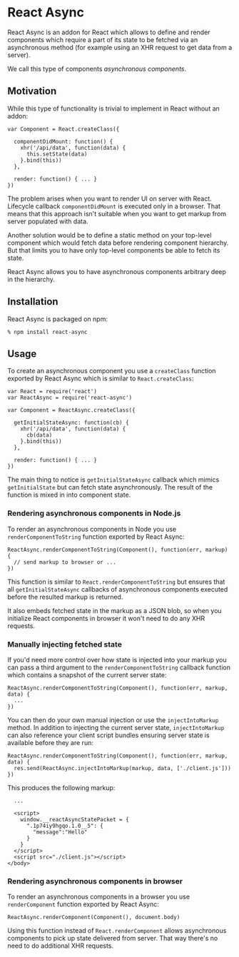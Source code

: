 # React Async

React Async is an addon for React which allows to define and render components
which require a part of its state to be fetched via an asynchronous method (for
example using an XHR request to get data from a server).

We call this type of components *asynchronous components*.

## Motivation

While this type of functionality is trivial to implement in React without an
addon:

    var Component = React.createClass({

      componentDidMount: function() {
        xhr('/api/data', function(data) {
          this.setState(data)
        }.bind(this))
      },

      render: function() { ... }
    })

The problem arises when you want to render UI on server with React. Lifecycle
callback `componentDidMount` is executed only in a browser. That means that this
approach isn't suitable when you want to get markup from server populated with
data.

Another solution would be to define a static method on your top-level component
which would fetch data before rendering component hierarchy. But that limits you
to have only top-level components be able to fetch its state.

React Async allows you to have asynchronous components arbitrary deep in the hierarchy.

## Installation

React Async is packaged on npm:

    % npm install react-async

## Usage

To create an asynchronous component you use a `createClass` function exported by React
Async which is similar to `React.createClass`:

    var React = require('react')
    var ReactAsync = require('react-async')

    var Component = ReactAsync.createClass({

      getInitialStateAsync: function(cb) {
        xhr('/api/data', function(data) {
          cb(data)
        }.bind(this))
      },

      render: function() { ... }
    })

The main thing to notice is `getInitialStateAsync` callback which mimics
`getInitialState` but can fetch state asynchronously. The result of the function
is mixed in into component state.

### Rendering asynchronous components in Node.js

To render an asynchronous components in Node you use `renderComponentToString`
function exported by React Async:

    ReactAsync.renderComponentToString(Component(), function(err, markup) {
      // send markup to browser or ...
    })

This function is similar to `React.renderComponentToString` but ensures that all
`getInitialStateAsync` callbacks of asynchronous components executed before the
resulted markup is returned.

It also embeds fetched state in the markup as a JSON blob, so when you initialize 
React components in browser it won't need to do any XHR requests.

### Manually injecting fetched state

If you'd need more control over how state is injected into your markup you can 
pass a third argument to the `renderComponentToString` callback function which 
contains a snapshot of the current server state:

    ReactAsync.renderComponentToString(Component(), function(err, markup, data) {
      ...
    })

You can then do your own manual injection or use the `injectIntoMarkup` method. 
In addition to injecting the current server state, `injectIntoMarkup` can also 
reference your client script bundles ensuring server state is available before 
they are run:

    ReactAsync.renderComponentToString(Component(), function(err, markup, data) {
      res.send(ReactAsync.injectIntoMarkup(markup, data, ['./client.js']))
    })

This produces the following markup:

      ...

      <script>
        window.__reactAsyncStatePacket = {
          ".1p74iy9hgqo.1.0__5": {
            "message":"Hello"
          }
        }
      </script>
      <script src="./client.js"></script>
    </body>

### Rendering asynchronous components in browser

To render an asynchronous components in a browser you use `renderComponent`
function exported by React Async:

    ReactAsync.renderComponent(Component(), document.body)

Using this function instead of `React.renderComponent` allows asynchronous
components to pick up state delivered from server. That way there's no need 
to do additional XHR requests.

